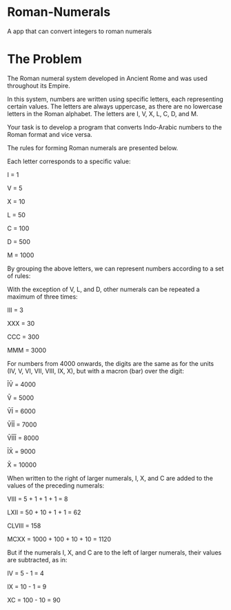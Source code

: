 # Roman-Numerals
A app that can convert integers to roman numerals


# The Problem

The Roman numeral system developed in Ancient Rome and was used throughout its Empire.

In this system, numbers are written using specific letters, each representing certain values. The letters are always uppercase, as there are no lowercase letters in the Roman alphabet. The letters are I, V, X, L, C, D, and M.

Your task is to develop a program that converts Indo-Arabic numbers to the Roman format and vice versa.

The rules for forming Roman numerals are presented below.

Each letter corresponds to a specific value:

I = 1

V = 5

X = 10

L = 50

C = 100

D = 500

M = 1000

By grouping the above letters, we can represent numbers according to a set of rules:

With the exception of V, L, and D, other numerals can be repeated a maximum of three times:

III = 3

XXX = 30

CCC = 300

MMM = 3000

For numbers from 4000 onwards, the digits are the same as for the units (IV, V, VI, VII, VIII, IX, X), but with a macron (bar) over the digit:

ĪV̄ = 4000

V̄ = 5000

V̄Ī = 6000

V̄ĪĪ = 7000

V̄ĪĪĪ = 8000

ĪX̄ = 9000

X̄ = 10000

When written to the right of larger numerals, I, X, and C are added to the values of the preceding numerals:

VIII = 5 + 1 + 1 + 1 = 8

LXII = 50 + 10 + 1 + 1 = 62

CLVIII = 158

MCXX = 1000 + 100 + 10 + 10 = 1120

But if the numerals I, X, and C are to the left of larger numerals, their values are subtracted, as in:

IV = 5 - 1 = 4

IX = 10 - 1 = 9

XC = 100 - 10 = 90
